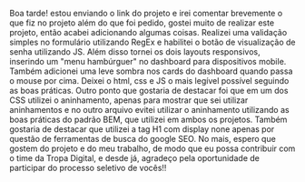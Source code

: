 Boa tarde! estou enviando o link do projeto e irei comentar brevemente o que fiz no projeto além do que foi pedido, gostei muito de realizar este projeto, então acabei adicionando algumas coisas.
Realizei uma validação simples no formulário utilizando RegEx e habilitei o botão de visualização de senha utilizando JS. Além disso tornei os dois layouts responsivos, inserindo um "menu hambúrguer" no dashboard para dispositivos mobile. Também adicionei uma leve sombra nos cards do dashboard quando passa o mouse por cima. 
Deixei o html, css e JS o mais legível possível seguindo as boas práticas. 
Outro ponto que gostaria de destacar foi que em um dos CSS utilizei o aninhamento, apenas para mostrar que sei utilizar aninhamentos e no outro arquivo evitei utilizar o aninhamento utilizando as boas práticas do padrão BEM, que utilizei em ambos os projetos.
Também gostaria de destacar que utilizei a tag H1 com display none apenas por questão de ferramentas de busca do google SEO.
No mais, espero que gostem do projeto e do meu trabalho, de modo que eu possa contribuir com o time da Tropa Digital, e desde já, agradeço pela oportunidade de participar do processo seletivo de vocês!!